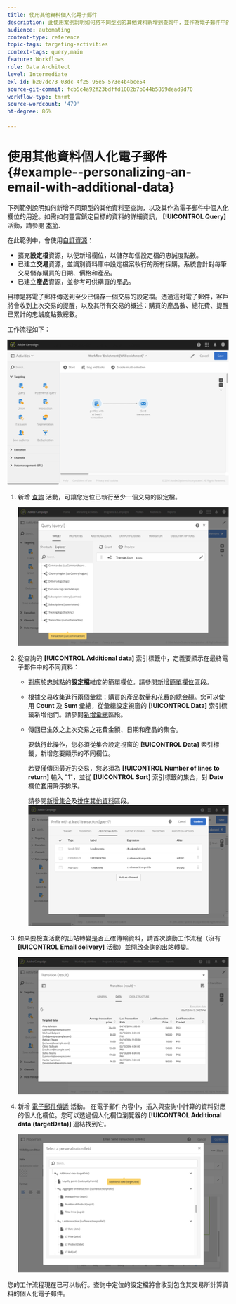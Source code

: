 ```yaml
---
title: 使用其他資料個人化電子郵件
description: 此使用案例說明如何將不同型別的其他資料新增到查詢中，並作為電子郵件中的個人化欄位使用。
audience: automating
content-type: reference
topic-tags: targeting-activities
context-tags: query,main
feature: Workflows
role: Data Architect
level: Intermediate
exl-id: b207dc73-03dc-4f25-95e5-573e4b4bce54
source-git-commit: fcb5c4a92f23bdffd1082b7b044b5859dead9d70
workflow-type: tm+mt
source-wordcount: '479'
ht-degree: 86%

---
```


# 使用其他資料個人化電子郵件 {#example--personalizing-an-email-with-additional-data}

下列範例說明如何新增不同類型的其他資料至查詢，以及其作為電子郵件中個人化欄位的用途。如需如何豐富鎖定目標的資料的詳細資訊， **[!UICONTROL Query]** 活動，請參閱 [本節](../../automating/using/query.md#enriching-data).

在此範例中，會使用[自訂資源](../../developing/using/data-model-concepts.md)：

* 擴充&#x200B;**設定檔**&#x200B;資源，以便新增欄位，以儲存每個設定檔的忠誠度點數。
* 已建立&#x200B;**交易**&#x200B;資源，並識別資料庫中設定檔案執行的所有採購。系統會針對每筆交易儲存購買的日期、價格和產品。
* 已建立&#x200B;**產品**&#x200B;資源，並參考可供購買的產品。

目標是將電子郵件傳送到至少已儲存一個交易的設定檔。透過這封電子郵件，客戶將會收到上次交易的提醒，以及其所有交易的概述：購買的產品數、總花費、提醒已累計的忠誠度點數總數。

工作流程如下：

![](assets/enrichment_example1.png)

1. 新增 [查詢](../../automating/using/query.md) 活動，可讓您定位已執行至少一個交易的設定檔。

   ![](assets/enrichment_example2.png)

1. 從查詢的 **[!UICONTROL Additional data]** 索引標籤中，定義要顯示在最終電子郵件中的不同資料：

   * 對應於忠誠點的&#x200B;**設定檔**&#x200B;維度的簡單欄位。請參閱[新增簡單欄位](../../automating/using/query.md#adding-a-simple-field)區段。
   * 根據交易收集進行兩個彙總：購買的產品數量和花費的總金額。您可以使用 **Count** 及 **Sum** 彙總，從彙總設定視窗的 **[!UICONTROL Data]** 索引標籤新增他們。請參閱[新增彙總](../../automating/using/query.md#adding-an-aggregate)區段。
   * 傳回已生效之上次交易之花費金額、日期和產品的集合。

      要執行此操作，您必須從集合設定視窗的 **[!UICONTROL Data]** 索引標籤，新增您要顯示的不同欄位。

      若要僅傳回最近的交易，您必須為 **[!UICONTROL Number of lines to return]** 輸入 &quot;1&quot;，並從 **[!UICONTROL Sort]** 索引標籤的集合，對 **Date** 欄位套用降序排序。

      請參閱[新增集合](../../automating/using/query.md#adding-a-collection)及[排序其他資料](../../automating/using/query.md#sorting-additional-data)區段。
   ![](assets/enrichment_example4.png)

1. 如果要檢查活動的出站轉變是否正確傳輸資料，請首次啟動工作流程（沒有 **[!UICONTROL Email delivery]** 活動）並開啟查詢的出站轉變。

   ![](assets/enrichment_example5.png)

1. 新增 [電子郵件傳遞](../../automating/using/email-delivery.md) 活動。 在電子郵件內容中，插入與查詢中計算的資料對應的個人化欄位。您可以透過個人化欄位瀏覽器的 **[!UICONTROL Additional data (targetData)]** 連結找到它。

   ![](assets/enrichment_example3.png)

您的工作流程現在已可以執行。查詢中定位的設定檔將會收到包含其交易所計算資料的個人化電子郵件。
